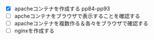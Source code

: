 - [x] apacheコンテナを作成する pp84-pp93
- [ ] apcheコンテナをブラウザで表示することを確認する
- [ ] apacheコンテナを複数作る＆各々をブラウザで確認する
- [ ] nginxを作成する